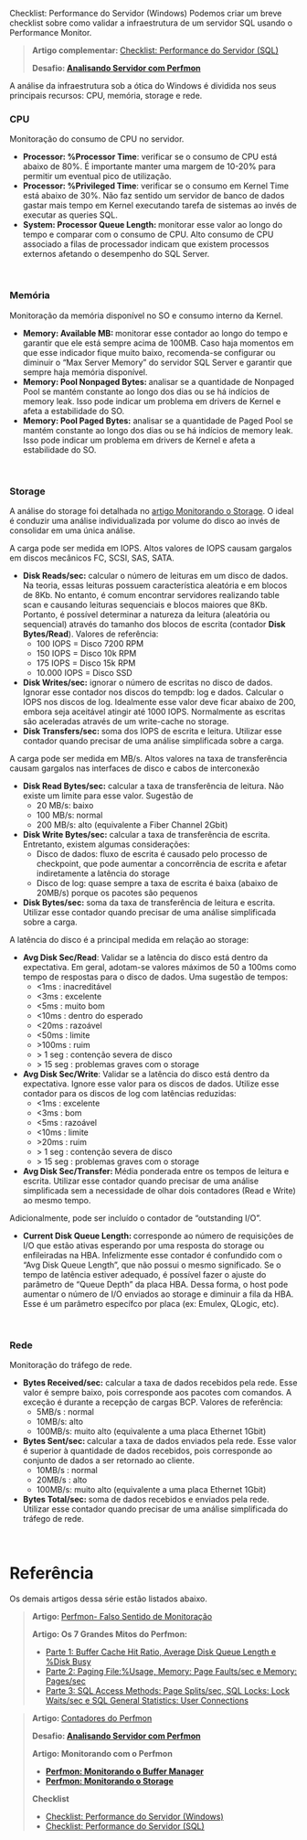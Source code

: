 <a link='https://blogs.msdn.microsoft.com/fcatae/2016/03/08/checklist-performance-do-servidor-windows/'>Checklist: Performance do Servidor (Windows)</a>
Podemos criar um breve checklist sobre como validar a infraestrutura de um servidor SQL usando o Performance Monitor.
<blockquote><strong>Artigo complementar: </strong><a href="http://blogs.msdn.com/b/fcatae/archive/2016/03/15/checklist-performance-do-servidor-sql.aspx">Checklist: Performance do Servidor (SQL)</a>

<strong>Desafio: <a href="http://blogs.msdn.com/b/fcatae/archive/2016/02/16/desafio-analisando-servidor-com-perfmon.aspx">Analisando Servidor com Perfmon</a></strong></blockquote>
A análise da infraestrutura sob a ótica do Windows é dividida nos seus principais recursos: CPU, memória, storage e rede.
<h3><strong>CPU</strong></h3>
Monitoração do consumo de CPU no servidor.
<ul>
	<li><strong>Processor: %Processor Time</strong>: verificar se o consumo de CPU está abaixo de 80%. É importante manter uma margem de 10-20% para permitir um eventual pico de utilização.</li>
	<li><strong>Processor: </strong><strong>%Privileged Time</strong>: verificar se o consumo em Kernel Time está abaixo de 30%. Não faz sentido um servidor de banco de dados gastar mais tempo em Kernel executando tarefa de sistemas ao invés de executar as queries SQL.</li>
	<li><strong>System: Processor Queue Length: </strong>monitorar esse valor ao longo do tempo e comparar com o consumo de CPU. Alto consumo de CPU associado a filas de processador indicam que existem processos externos afetando o desempenho do SQL Server.</li>
</ul>
&nbsp;
<h3><strong>Memória</strong></h3>
Monitoração da memória disponível no SO e consumo interno da Kernel.
<ul>
	<li><strong>Memory: Available MB: </strong>monitorar esse contador ao longo do tempo e garantir que ele está sempre acima de 100MB. Caso haja momentos em que esse indicador fique muito baixo, recomenda-se configurar ou diminuir o “Max Server Memory” do servidor SQL Server e garantir que sempre haja memória disponível.</li>
	<li><strong>Memory: Pool Nonpaged Bytes: </strong>analisar se a quantidade de Nonpaged Pool se mantém constante ao longo dos dias ou se há indícios de memory leak. Isso pode indicar um problema em drivers de Kernel e afeta a estabilidade do SO.</li>
	<li><strong>Memory: Pool Paged Bytes:</strong> analisar se a quantidade de Paged Pool se mantém constante ao longo dos dias ou se há indícios de memory leak. Isso pode indicar um problema em drivers de Kernel e afeta a estabilidade do SO.</li>
</ul>
&nbsp;
<h3>Storage</h3>
A análise do storage foi detalhada no <a href="http://blogs.msdn.com/b/fcatae/archive/2016/03/01/perfmon-monitorando-o-storage.aspx">artigo Monitorando o Storage</a>. O ideal é conduzir uma análise individualizada por volume do disco ao invés de consolidar em uma única análise.

A carga pode ser medida em IOPS. Altos valores de IOPS causam gargalos em discos mecânicos FC, SCSI, SAS, SATA.
<ul>
	<li><strong>Disk Reads/sec:</strong> calcular o número de leituras em um disco de dados. Na teoria, essas leituras possuem característica aleatória e em blocos de 8Kb. No entanto, é comum encontrar servidores realizando table scan e causando leituras sequenciais e blocos maiores que 8Kb. Portanto, é possível determinar a natureza da leitura (aleatória ou sequencial) através do tamanho dos blocos de escrita (contador <strong>Disk Bytes/Read</strong>). Valores de referência:
<ul>
	<li>100 IOPS = Disco 7200 RPM</li>
	<li>150 IOPS = Disco 10k RPM</li>
	<li>175 IOPS = Disco 15k RPM</li>
	<li>10.000 IOPS = Disco SSD</li>
</ul>
</li>
	<li><strong>Disk Writes/sec:</strong> ignorar o número de escritas no disco de dados. Ignorar esse contador nos discos do tempdb: log e dados. Calcular o IOPS nos discos de log. Idealmente esse valor deve ficar abaixo de 200, embora seja aceitável atingir até 1000 IOPS. Normalmente as escritas são aceleradas através de um write-cache no storage.</li>
	<li><strong>Disk Transfers/sec: </strong>soma dos IOPS de escrita e leitura. Utilizar esse contador quando precisar de uma análise simplificada sobre a carga.</li>
</ul>
A carga pode ser medida em MB/s. Altos valores na taxa de transferência causam gargalos nas interfaces de disco e cabos de interconexão
<ul>
	<li><strong>Disk Read Bytes/sec:</strong> calcular a taxa de transferência de leitura. Não existe um limite para esse valor. Sugestão de
<ul>
	<li>20 MB/s: baixo</li>
	<li>100 MB/s: normal</li>
	<li>200 MB/s: alto (equivalente a Fiber Channel 2Gbit)</li>
</ul>
</li>
	<li><strong>Disk Write Bytes/sec:</strong> calcular a taxa de transferência de escrita. Entretanto, existem algumas considerações:
<ul>
	<li>Disco de dados: fluxo de escrita é causado pelo processo de checkpoint, que pode aumentar a concorrência de escrita e afetar indiretamente a latência do storage</li>
	<li>Disco de log: quase sempre a taxa de escrita é baixa (abaixo de 20MB/s) porque os pacotes são pequenos</li>
</ul>
</li>
	<li><strong>Disk Bytes/sec:</strong> soma da taxa de transferência de leitura e escrita. Utilizar esse contador quando precisar de uma análise simplificada sobre a carga.</li>
</ul>
A latência do disco é a principal medida em relação ao storage:
<ul>
	<li><strong>Avg Disk Sec/Read</strong>: Validar se a latência do disco está dentro da expectativa. Em geral, adotam-se valores máximos de 50 a 100ms como tempo de respostas para o disco de dados. Uma sugestão de tempos:
<ul>
	<li>&lt;1ms : inacreditável</li>
	<li>&lt;3ms : excelente</li>
	<li>&lt;5ms : muito bom</li>
	<li>&lt;10ms : dentro do esperado</li>
	<li>&lt;20ms : razoável</li>
	<li>&lt;50ms : limite</li>
	<li>&gt;100ms : ruim</li>
	<li>&gt; 1 seg : contenção severa de disco</li>
	<li>&gt; 15 seg : problemas graves com o storage</li>
</ul>
</li>
	<li><strong>Avg Disk Sec/Write</strong>: Validar se a latência do disco está dentro da expectativa. Ignore esse valor para os discos de dados. Utilize esse contador para os discos de log com latências reduzidas:
<ul>
	<li>&lt;1ms : excelente</li>
	<li>&lt;3ms : bom</li>
	<li>&lt;5ms : razoável</li>
	<li>&lt;10ms : limite</li>
	<li>&gt;20ms : ruim</li>
	<li>&gt; 1 seg : contenção severa de disco</li>
	<li>&gt; 15 seg : problemas graves com o storage
<ul><!--EndFragment--></ul>
</li>
</ul>
</li>
	<li><strong>Avg Disk Sec/Transfer: </strong>Média ponderada entre os tempos de leitura e escrita. Utilizar esse contador quando precisar de uma análise simplificada sem a necessidade de olhar dois contadores (Read e Write) ao mesmo tempo. <!--EndFragment--></li>
</ul>
Adicionalmente, pode ser incluído o contador de “outstanding I/O”.
<ul>
	<li><strong>Current Disk Queue Length: </strong>corresponde ao número de requisições de I/O que estão ativas esperando por uma resposta do storage ou enfileiradas na HBA. Infelizmente esse contador é confundido com o “Avg Disk Queue Length”, que não possui o mesmo significado. Se o tempo de latência estiver adequado, é possível fazer o ajuste do parâmetro de “Queue Depth” da placa HBA. Dessa forma, o host pode aumentar o número de I/O enviados ao storage e diminuir a fila da HBA. Esse é um parâmetro específco por placa (ex: Emulex, QLogic, etc).</li>
</ul>
&nbsp;
<h3>Rede</h3>
Monitoração do tráfego de rede.
<ul>
	<li><strong>Bytes Received/sec:</strong> calcular a taxa de dados recebidos pela rede. Esse valor é sempre baixo, pois corresponde aos pacotes com comandos. A exceção é durante a recepção de cargas BCP. Valores de referência:
<ul>
	<li>5MB/s : normal</li>
	<li>10MB/s: alto</li>
	<li>100MB/s: muito alto (equivalente a uma placa Ethernet 1Gbit)</li>
</ul>
</li>
	<li><strong>Bytes Sent/sec: </strong>calcular a taxa de dados enviados pela rede. Esse valor é superior à quantidade de dados recebidos, pois corresponde ao conjunto de dados a ser retornado ao cliente.
<ul>
	<li>10MB/s : normal</li>
	<li>20MB/s : alto</li>
	<li>100MB/s: muito alto (equivalente a uma placa Ethernet 1Gbit)</li>
</ul>
</li>
	<li><strong>Bytes Total/sec: </strong>soma de dados recebidos e enviados pela rede. Utilizar esse contador quando precisar de uma análise simplificada do tráfego de rede.</li>
</ul>
&nbsp;
<h1>Referência</h1>
Os demais artigos dessa série estão listados abaixo.
<blockquote><strong>Artigo: </strong><a href="http://blogs.msdn.com/b/fcatae/archive/2016/01/12/perfmon-falso-sentido-de-monitoracao.aspx">Perfmon- Falso Sentido de Monitoração</a>

<strong>Artigo: Os 7 Grandes Mitos do Perfmon:</strong>
<ul>
	<li><a href="http://blogs.msdn.com/b/fcatae/archive/2016/01/19/os-7-grandes-mitos-do-perfmon-parte-1.aspx">Parte 1: Buffer Cache Hit Ratio, Average Disk Queue Length e %Disk Busy</a></li>
	<li><a href="http://blogs.msdn.com/b/fcatae/archive/2016/01/26/os-7-grandes-mitos-do-perfmon-parte-2.aspx">Parte 2: Paging File:%Usage, Memory: Page Faults/sec e Memory: Pages/sec</a></li>
	<li><a href="http://blogs.msdn.com/b/fcatae/archive/2016/02/02/os-7-grandes-mitos-do-perfmon-parte-3.aspx">Parte 3: SQL Access Methods: Page Splits/sec, SQL Locks: Lock Waits/sec e SQL General Statistics: User Connections</a></li>
</ul>
</blockquote>
<blockquote><strong>Artigo: </strong><a href="http://blogs.msdn.com/b/fcatae/archive/2016/02/09/contadores-do-perfmon.aspx">Contadores do Perfmon</a>

<strong>Desafio: <a href="http://blogs.msdn.com/b/fcatae/archive/2016/02/16/desafio-analisando-servidor-com-perfmon.aspx">Analisando Servidor com Perfmon</a></strong>

<strong>Artigo: Monitorando com o Perfmon</strong>
<ul>
	<li><strong><a href="http://blogs.msdn.com/b/fcatae/archive/2016/02/23/perfmon-monitorando-o-buffer-manager.aspx">Perfmon: Monitorando o Buffer Manager</a></strong></li>
	<li><strong><a href="http://blogs.msdn.com/b/fcatae/archive/2016/03/01/perfmon-monitorando-o-storage.aspx">Perfmon: Monitorando o Storage</a></strong></li>
</ul>
<strong>Checklist</strong>
<ul>
	<li><a href="http://blogs.msdn.com/b/fcatae/archive/2016/03/08/checklist-performance-do-servidor-windows.aspx">Checklist: Performance do Servidor (Windows)</a></li>
	<li><a href="http://blogs.msdn.com/b/fcatae/archive/2016/03/15/checklist-performance-do-servidor-sql.aspx">Checklist: Performance do Servidor (SQL)</a></li>
</ul>
</blockquote>

